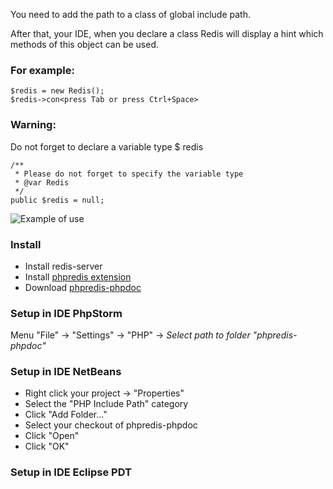 You need to add the path to a class of global include path.

After that, your IDE, when you declare a class Redis will display a hint which methods of this object can be used.

### For example:

	$redis = new Redis();
	$redis->con<press Tab or press Ctrl+Space>

### Warning:

Do not forget to declare a variable type $ redis

	/**
	 * Please do not forget to specify the variable type
	 * @var Redis
	 */
	public $redis = null;

![Example of use](https://github.com/ukko/phpredis-phpdoc/raw/master/redisphp.png)

### Install

 * Install redis-server
 * Install [phpredis extension](https://github.com/nicolasff/phpredis)
 * Download [phpredis-phpdoc](https://github.com/ukko/phpredis-phpdoc/tarball/master)

### Setup in IDE PhpStorm

 Menu "File" -> "Settings" -> "PHP" -> _Select path to folder "phpredis-phpdoc"_

### Setup in IDE NetBeans

 * Right click your project -> "Properties"
 * Select the "PHP Include Path" category
 * Click "Add Folder..."
 * Select your checkout of phpredis-phpdoc
 * Click "Open"
 * Click "OK"

### Setup in IDE Eclipse PDT

